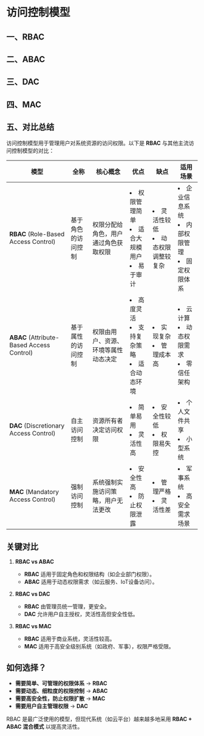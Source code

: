 # 访问控制模型

## 一、RBAC

## 二、ABAC

## 三、DAC

## 四、MAC

## 五、对比总结  

访问控制模型用于管理用户对系统资源的访问权限。以下是 **RBAC** 与其他主流访问控制模型的对比：  

| 模型  | 全称 | 核心概念 | 优点 | 缺点 | 适用场景 |
|-------|------|---------|------|------|---------|
| **RBAC** (Role-Based Access Control) | 基于角色的访问控制 | 权限分配给角色，用户通过角色获取权限 | <li>权限管理简单</li><li>适合大规模用户</li><li>易于审计</li> | <li>灵活性较低</li><li>动态权限调整较复杂</li> | <li>企业信息系统</li><li>内部权限管理</li><li>固定权限体系</li> |
| **ABAC** (Attribute-Based Access Control) | 基于属性的访问控制 | 权限由用户、资源、环境等属性动态决定 | <li>高度灵活</li><li>支持复杂策略</li><li>适合动态环境</li> | <li>实现复杂</li><li>管理成本高</li> | <li>云计算</li><li>动态权限需求</li><li>零信任架构</li> |
| **DAC** (Discretionary Access Control) | 自主访问控制 | 资源所有者决定访问权限 | <li>简单易用</li><li>灵活性高</li> | <li>安全性较低</li><li>权限易失控</li> | <li>个人文件共享</li><li>小型系统</li> |
| **MAC** (Mandatory Access Control) | 强制访问控制 | 系统强制实施访问策略，用户无法更改 | <li>安全性高</li><li>防止权限泄露</li> | <li>管理严格</li><li>灵活性差</li> | <li>军事系统</li><li>高安全需求场景</li> |

## **关键对比**
1. **RBAC vs ABAC**  
   - **RBAC** 适用于固定角色和权限结构（如企业部门权限）。  
   - **ABAC** 适用于动态权限需求（如云服务、IoT设备访问）。  

2. **RBAC vs DAC**  
   - **RBAC** 由管理员统一管理，更安全。  
   - **DAC** 允许用户自主授权，灵活性高但安全性低。  

3. **RBAC vs MAC**  
   - **RBAC** 适用于商业系统，灵活性较高。  
   - **MAC** 适用于高安全级别系统（如政府、军事），权限严格受限。  

## **如何选择？**
- **需要简单、可管理的权限体系** → **RBAC**  
- **需要动态、细粒度的权限控制** → **ABAC**  
- **需要高安全性，防止权限扩散** → **MAC**  
- **需要用户自主管理权限** → **DAC**  

RBAC 是最广泛使用的模型，但现代系统（如云平台）越来越多地采用 **RBAC + ABAC 混合模式** 以提高灵活性。
